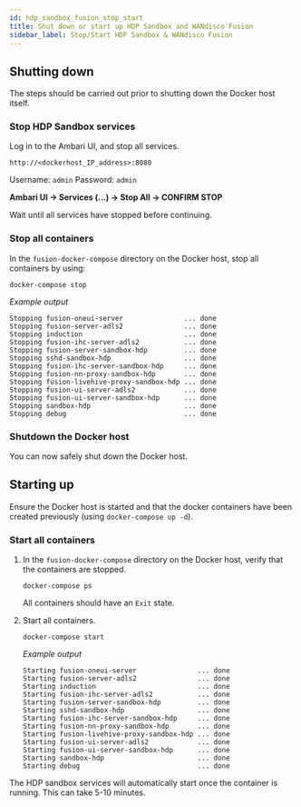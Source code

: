 ```yaml
---
id: hdp_sandbox_fusion_stop_start
title: Shut down or start up HDP Sandbox and WANdisco Fusion
sidebar_label: Stop/Start HDP Sandbox & WANdisco Fusion
---
```


## Shutting down

The steps should be carried out prior to shutting down the Docker host itself.

### Stop HDP Sandbox services

Log in to the Ambari UI, and stop all services.

`http://<dockerhost_IP_address>:8080`

Username: `admin`
Password: `admin`

**Ambari UI -> Services (...) -> Stop All -> CONFIRM STOP**

Wait until all services have stopped before continuing.

### Stop all containers

In the `fusion-docker-compose` directory on the Docker host, stop all containers by using:

`docker-compose stop`

_Example output_

```text
Stopping fusion-oneui-server               ... done
Stopping fusion-server-adls2               ... done
Stopping induction                         ... done
Stopping fusion-ihc-server-adls2           ... done
Stopping fusion-server-sandbox-hdp         ... done
Stopping sshd-sandbox-hdp                  ... done
Stopping fusion-ihc-server-sandbox-hdp     ... done
Stopping fusion-nn-proxy-sandbox-hdp       ... done
Stopping fusion-livehive-proxy-sandbox-hdp ... done
Stopping fusion-ui-server-adls2            ... done
Stopping fusion-ui-server-sandbox-hdp      ... done
Stopping sandbox-hdp                       ... done
Stopping debug                             ... done
```

### Shutdown the Docker host

You can now safely shut down the Docker host.

## Starting up

Ensure the Docker host is started and that the docker containers have been created previously (using `docker-compose up -d`).

### Start all containers

1. In the `fusion-docker-compose` directory on the Docker host, verify that the containers are stopped.

   `docker-compose ps`

   All containers should have an `Exit` state.

1. Start all containers.

   `docker-compose start`

   _Example output_

   ```text
   Starting fusion-oneui-server               ... done
   Starting fusion-server-adls2               ... done
   Starting induction                         ... done
   Starting fusion-ihc-server-adls2           ... done
   Starting fusion-server-sandbox-hdp         ... done
   Starting sshd-sandbox-hdp                  ... done
   Starting fusion-ihc-server-sandbox-hdp     ... done
   Starting fusion-nn-proxy-sandbox-hdp       ... done
   Starting fusion-livehive-proxy-sandbox-hdp ... done
   Starting fusion-ui-server-adls2            ... done
   Starting fusion-ui-server-sandbox-hdp      ... done
   Starting sandbox-hdp                       ... done
   Starting debug                             ... done
   ```

The HDP sandbox services will automatically start once the container is running. This can take 5-10 minutes.
